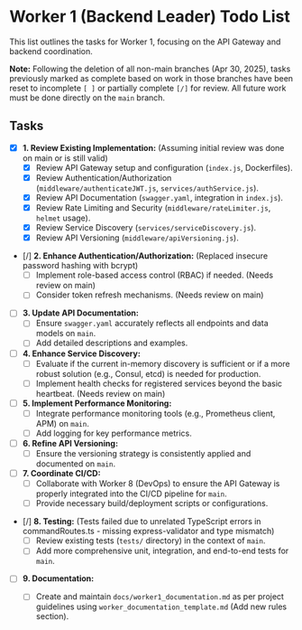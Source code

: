# Worker 1 (Backend Leader) Todo List

This list outlines the tasks for Worker 1, focusing on the API Gateway and backend coordination.

**Note:** Following the deletion of all non-main branches (Apr 30, 2025), tasks previously marked as complete based on work in those branches have been reset to incomplete `[ ]` or partially complete `[/]` for review. All future work must be done directly on the `main` branch.

## Tasks

- [X] **1. Review Existing Implementation:** (Assuming initial review was done on main or is still valid)
    - [X] Review API Gateway setup and configuration (`index.js`, Dockerfiles).
    - [X] Review Authentication/Authorization (`middleware/authenticateJWT.js`, `services/authService.js`).
    - [X] Review API Documentation (`swagger.yaml`, integration in `index.js`).
    - [X] Review Rate Limiting and Security (`middleware/rateLimiter.js`, `helmet` usage).
    - [X] Review Service Discovery (`services/serviceDiscovery.js`).
    - [X] Review API Versioning (`middleware/apiVersioning.js`).
- [/] **2. Enhance Authentication/Authorization:** (Replaced insecure password hashing with bcrypt)
    - [ ] Implement role-based access control (RBAC) if needed. (Needs review on main)
    - [ ] Consider token refresh mechanisms. (Needs review on main)
- [ ] **3. Update API Documentation:**
    - [ ] Ensure `swagger.yaml` accurately reflects all endpoints and data models on `main`.
    - [ ] Add detailed descriptions and examples.
- [ ] **4. Enhance Service Discovery:**
    - [ ] Evaluate if the current in-memory discovery is sufficient or if a more robust solution (e.g., Consul, etcd) is needed for production.
    - [ ] Implement health checks for registered services beyond the basic heartbeat. (Needs review on main)
- [ ] **5. Implement Performance Monitoring:**
    - [ ] Integrate performance monitoring tools (e.g., Prometheus client, APM) on `main`.
    - [ ] Add logging for key performance metrics.
- [ ] **6. Refine API Versioning:**
    - [ ] Ensure the versioning strategy is consistently applied and documented on `main`.
- [ ] **7. Coordinate CI/CD:**
    - [ ] Collaborate with Worker 8 (DevOps) to ensure the API Gateway is properly integrated into the CI/CD pipeline for `main`.
    - [ ] Provide necessary build/deployment scripts or configurations.
- [/] **8. Testing:** (Tests failed due to unrelated TypeScript errors in commandRoutes.ts - missing express-validator and type mismatch)
    - [ ] Review existing tests (`tests/` directory) in the context of `main`.
    - [ ] Add more comprehensive unit, integration, and end-to-end tests for `main`.
- [ ] **9. Documentation:**
    - [ ] Create and maintain `docs/worker1_documentation.md` as per project guidelines using `worker_documentation_template.md` (Add new rules section).

